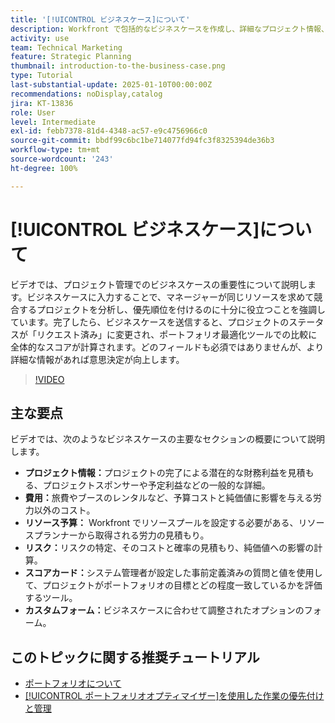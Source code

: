 ```yaml
---
title: '[!UICONTROL ビジネスケース]について'
description: Workfront で包括的なビジネスケースを作成し、詳細なプロジェクト情報、費用、労力とリスクの分析、スコアカード、情報に基づいたポートフォリオ管理のカスタムフォームを含めることで、プロジェクトに優先順位を付けます。
activity: use
team: Technical Marketing
feature: Strategic Planning
thumbnail: introduction-to-the-business-case.png
type: Tutorial
last-substantial-update: 2025-01-10T00:00:00Z
recommendations: noDisplay,catalog
jira: KT-13836
role: User
level: Intermediate
exl-id: febb7378-81d4-4348-ac57-e9c4756966c0
source-git-commit: bbdf99c6bc1be714077fd94fc3f8325394de36b3
workflow-type: tm+mt
source-wordcount: '243'
ht-degree: 100%

---
```


# [!UICONTROL ビジネスケース]について

ビデオでは、プロジェクト管理でのビジネスケースの重要性について説明します。ビジネスケースに入力することで、マネージャーが同じリソースを求めて競合するプロジェクトを分析し、優先順位を付けるのに十分に役立つことを強調しています。完了したら、ビジネスケースを送信すると、プロジェクトのステータスが「リクエスト済み」に変更され、ポートフォリオ最適化ツールでの比較に全体的なスコアが計算されます。どのフィールドも必須ではありませんが、より詳細な情報があれば意思決定が向上します。

>[!VIDEO](https://video.tv.adobe.com/v/3442843/?quality=12&learn=on&enablevpops=1)

## 主な要点

ビデオでは、次のようなビジネスケースの主要なセクションの概要について説明します。

* **プロジェクト情報：**&#x200B;プロジェクトの完了による潜在的な財務利益を見積もる、プロジェクトスポンサーや予定利益などの一般的な詳細。
* **費用：**&#x200B;旅費やブースのレンタルなど、予算コストと純価値に影響を与える労力以外のコスト。
* **リソース予算：** Workfront でリソースプールを設定する必要がある、リソースプランナーから取得される労力の見積もり。
* **リスク：**&#x200B;リスクの特定、そのコストと確率の見積もり、純価値への影響の計算。
* **スコアカード：**&#x200B;システム管理者が設定した事前定義済みの質問と値を使用して、プロジェクトがポートフォリオの目標とどの程度一致しているかを評価するツール。
* **カスタムフォーム：**&#x200B;ビジネスケースに合わせて調整されたオプションのフォーム。


## このトピックに関する推奨チュートリアル

* [ポートフォリオについて](/help/portfolios-and-programs/overview-of-adobe-workfront-portfolios.md)
* [[!UICONTROL ポートフォリオオプティマイザー]を使用した作業の優先付けと管理](/help/portfolios-and-programs/prioritize-and-manage-work-with-portfolios.md)
